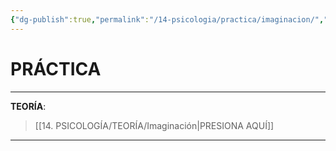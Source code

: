 ```yaml
---
{"dg-publish":true,"permalink":"/14-psicologia/practica/imaginacion/","tags":["Psicología","Práctica"]}
---
```


# PRÁCTICA
---
**TEORÍA**:
>[[14. PSICOLOGÍA/TEORÍA/Imaginación\|PRESIONA AQUÍ]]

---



